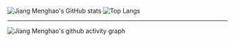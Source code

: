 ![Jiang Menghao's GitHub stats](https://github-readme-stats.vercel.app/api?username=Jiangmenghao&show_icons=true&count_private=true&hide=issues&bg_color=145,ffffff,e6e6e6&text_color=666)
![Top Langs](https://github-readme-stats.vercel.app/api/top-langs/?username=Jiangmenghao&hide=ASL&layout=compact&bg_color=145,ffffff,e6e6e6&text_color=333)

---

![Jiang Menghao's github activity graph](https://activity-graph.herokuapp.com/graph?username=Jiangmenghao)

<!--
**Jiangmenghao/Jiangmenghao** is a ✨ _special_ ✨ repository because its `README.md` (this file) appears on your GitHub profile.

Here are some ideas to get you started:

- 🔭 I’m currently working on ...
- 🌱 I’m currently learning ...
- 👯 I’m looking to collaborate on ...
- 🤔 I’m looking for help with ...
- 💬 Ask me about ...
- 📫 How to reach me: ...
- 😄 Pronouns: ...
- ⚡ Fun fact: ...
-->
